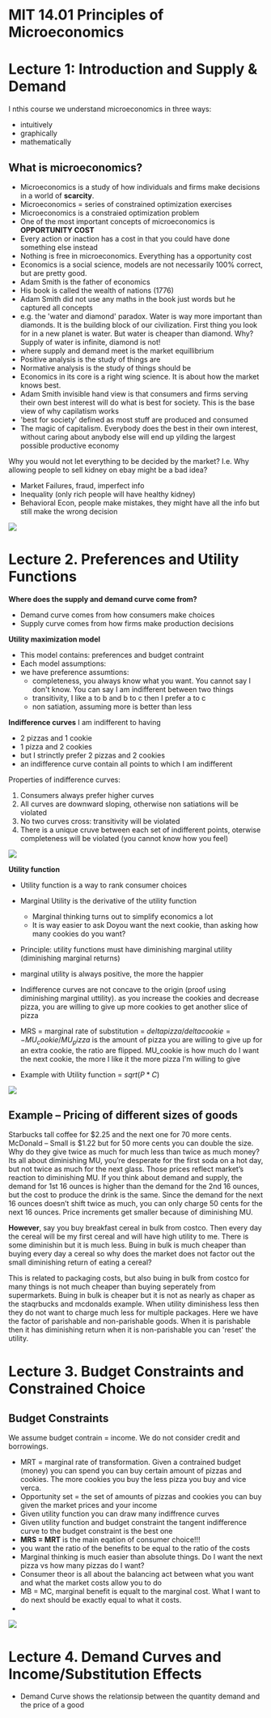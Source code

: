 
# MIT 14.01 Principles of Microeconomics

# Lecture 1: Introduction and Supply & Demand

I nthis course we understand microeconomics in three ways:
- intuitively
- graphically
- mathematically

## What is microeconomics?

- Microeconomics is a study of how individuals and firms make decisions in a world of **scarcity**.
- Microeconomics = series of constrained optimization exercises
- Microeconomics is a constraied optimization problem
- One of the most important concepts of microeconomics is **OPPORTUNITY COST**
- Every action or inaction has a cost in that you could have done something else instead
- Nothing is free in microeconomics. Everything has a opportunity cost
- Economics is a social science, models are not necessarily 100% correct, but are pretty good.
- Adam Smith is the father of economics
- His book is called the wealth of nations (1776)
- Adam Smith did not use any maths in the book just words but he captured all concepts
- e.g. the 'water and diamond' paradox. Water is way more important than diamonds. It is the building block of our civilization.  First thing you look for in a new planet is water. But water is cheaper than diamond. Why? Supply of water is infinite, diamond is not!
- where supply and demand meet is the market equillibrium
- Positive analysis is the study of things are
- Normative analysis is the study of things should be
- Economics in its core is a right wing science. It is about how the market knows best.
- Adam Smith invisible hand view is that consumers and firms serving their own best interest will do what is best for society. This is the base view of why capilatism works
- 'best for society' defined as most stuff are produced and consumed
- The magic of capitalism. Everybody does the best in their own interest, without caring about anybody else will end up yilding the largest possible productive economy

Why you would not let everything to be decided by the market? I.e. Why allowing people to sell kidney on ebay might be a bad idea?
- Market Failures, fraud, imperfect info
- Inequality (only rich people will have healthy kidney)
- Behavioral Econ, people make mistakes, they might have all the info but still make the wrong decision


![](assets/images/roses_supply_demand.png)

# Lecture 2. Preferences and Utility Functions 

**Where does the supply and demand curve come from?**

- Demand curve comes from how consumers make choices
- Supply curve comes from how firms make production decisions

**Utility maximization model**
- This model contains: preferences and budget contraint
- Each model assumptions:
- we have preference assumtions:
    - completeness, you always know what you want. You cannot say I don't know. You can say I am indifferent between two things
    - transitivity, I like a to b and b to c then I prefer a to c
    - non satiation, assuming more is better than less


**Indifference curves**
I am indifferent to having
- 2 pizzas and 1 cookie
- 1 pizza and 2 cookies
- but I strinctly prefer 2 pizzas and 2 cookies
- an indifference curve contain all points to which I am indifferent

Properties of indifference curves:
1. Consumers always prefer higher curves
2. All curves are downward sloping, otherwise non satiations will be violated
3. No two curves cross: transitivity will be violated
4. There is a unique cruve between each set of indifferent points, oterwise completeness will be violated (you cannot know how you feel)

![](assets/images/indifference_curve.png)

**Utility function**
- Utility function is a way to rank consumer choices
- Marginal Utility is the derivative of the utility function
    - Marginal thinking turns out to simplify economics a lot
    - It is way easier to ask Doyou want the next cookie, than asking how many cookies do you want?
- Principle: utility functions must have diminishing marginal utility (diminishing marginal returns)
- marginal utility is always positive, the more the happier


- Indifference curves are not concave to the origin (proof using diminishing marginal uttility). as you increase the cookies and decrease pizza, you are 
willing to give up more cookies to get another slice of pizza
- MRS = marginal rate of substitution = $delta pizza/delta cookie = -MU_cookie/ MU_pizza$ is the amount of pizza you are willing to give up for an extra cookie, the ratio are flipped. MU_cookie is how much do I want the next cookie, the more I like it the more pizza I'm willing to give
- Example with Utility function = $sqrt(P*C)$


![](assets/images/mrs.png)

## Example – Pricing of different sizes of goods

Starbucks tall coffee for $2.25 and the next one for 70 more cents. McDonald – Small is $1.22 but for 50 more cents you can double the size. Why do they give twice as much for much less than twice as much money? Its all about diminishing MU, you’re desperate for the first soda on a hot day, but not twice as much for the next glass. Those prices reflect market’s reaction to diminishing MU. If you think about demand and supply, the demand for 1st 16 ounces is higher than the demand for the 2nd 16 ounces, but the cost to produce the drink is the same. Since the demand for the next 16 ounces doesn’t shift twice as much, you can only charge 50 cents for the next 16 ounces. Price increments get smaller because of diminishing MU.

**However**, say you buy breakfast cereal in bulk from costco. Then every day the cereal will be my first cereal and will have high utility to me. There is some diminishin but it is much less. Buing in bulk is much cheaper than buying every day a cereal so why does the market does not factor out the small diminishing return of eating a cereal?

This is related to packaging costs, but also buing in bulk from costco for many things is not much cheaper than buying seperately from supermarkets.
Buing in bulk is cheaper but it is not as nearly as chaper as the staqrbucks and mcdonalds example. When utility diminishess less then they do not want to charge much less for multiple packages. Here we have the factor of parishable and non-parishable goods. When it is parishable then it has diminishing return when it is non-parishable you can 'reset' the utility.


# Lecture 3. Budget Constraints and Constrained Choice 


## Budget Constraints

We assume budget contrain = income. We do not consider credit and borrowings.

- MRT = marginal rate of transformation. Given a contrained budget (money) you can spend you can buy certain amount of pizzas and cookies. The more cookies you buy the less pizza you buy and vice verca.
- Opportunity set = the set of amounts of pizzas and cookies you can buy given the market prices and your income
- Given utility function you can draw many indiffrence curves
- Given utility function and budget constraint the tangent indifference curve to the budget constraint is the best one
- **MRS = MRT** is the main eqation of consumer choice!!!
- you want the ratio of the benefits to be equal to the ratio of the costs
- Marginal thinking is much easier than absolute things. Do I want the next pizza vs how many pizzas do I want?
- Consumer theor is all about the balancing act between what you want and what the market costs allow you to do
- MB = MC, marginal benefit is equalt to the marginal cost. What I want to do next should be exactly equal to what it costs.
-
![](assets/images/budget_constraint_indifference.png)


 # Lecture 4. Demand Curves and Income/Substitution Effects

- Demand Curve shows the relationsip between the quantity demand and the price of a good
